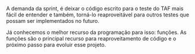 A demanda da sprint, é deixar o código escrito para o teste do TAF mais fácil de entender e também, torná-lo reaproveitável para outros testes que possam ser implementados no futuro.

Já conhecemos o melhor recurso da programação para isso: funções. As funções são o principal recurso para reaproveitamento de código e o próximo passo para evoluir esse projeto.
